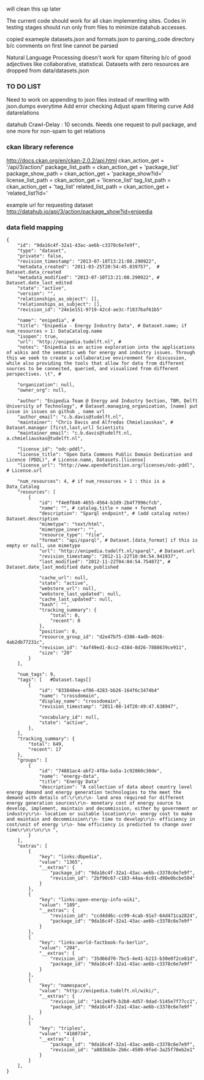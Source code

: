 will clean this up later

The current code should work for all ckan implementing sites.
Codes in testing stages should run only from files to minimize datahub accesses.

copied exameple datasets.json and formats.json to parsing_code directory b/c comments on first line cannot be parsed

Natural Language Processing doesn't work for spam filtering b/c of good adjectives like collaborative, statistical. 
Datasets with zero resources are dropped from data/datasets.json

### TO DO LIST
Need to work on appending to json files instead of rewriting with json.dumps everytime
Add error checking
Adjust spam filtering curve
Add datarelations

datahub Crawl-Delay : 10 seconds. 
Needs one request to pull package, and one more for non-spam to get relations

### ckan library reference
http://docs.ckan.org/en/ckan-2.0.2/api.html
ckan_action_get = '/api/3/action/'
package_list_path = ckan_action_get + 'package_list'
package_show_path = ckan_action_get + 'package_show?id='
license_list_path = ckan_action_get + 'licence_list'
tag_list_path = ckan_action_get + 'tag_list'
related_list_path = ckan_action_get + 'related_list?id='

example url for requesting dataset
http://datahub.io/api/3/action/package_show?id=enipedia


### data field mapping

    {                                                      
        "id": "9da16c4f-32a1-43ac-ae6b-c3378c6e7e9f",                
        "type": "dataset",              
        "private": false, 
        "revision_timestamp": "2013-07-10T13:21:08.290922", 
        "metadata_created": "2011-03-25T20:54:45.839757",  # Dataset.data_created
        "metadata_modified": "2013-07-10T13:21:08.290922", # Dataset.date_last_edited  
        "state": "active", 
        "version": "",                                            
        "relationships_as_object": [],  
        "relationships_as_subject": [],    
        "revision_id": "24e1e151-9719-42cd-ae3c-f1837baf61b5"        
        
        "name": "enipedia", #                    
        "title": "Enipedia - Energy Industry Data", # Dataset.name; if num_resources > 1: DataCatalog.name 
        "isopen": true, 
        "url": "http://enipedia.tudelft.nl", # 
        "notes": "Enipedia is an active exploration into the applications of wikis and the semantic web for energy and industry issues. Through this we seek to create a collaborative environment for discussion, while also providing the tools that allow for data from different sources to be connected, queried, and visualized from different perspectives. \t", #             
        
        "organization": null,   
        "owner_org": null, 
        
        "author": "Enipedia Team @ Energy and Industry Section, TBM, Delft University of Technology", # Dataset.managing_organization, [name] put issue in issues on github , name url
        "author_email": "c.b.davis@tudelft.nl", 
        "maintainer": "Chris Davis and Alfredas Chmieliauskas", # Dataset.manager [first,last,url] Scientists                  
        "maintainer_email": "c.b.davis@tudelft.nl, a.chmieliauskas@tudelft.nl",  
        
        "license_id": "odc-pddl",                
        "license_title": "Open Data Commons Public Domain Dedication and Licence (PDDL)", # License.name, Datasets.[license] 
        "license_url": "http://www.opendefinition.org/licenses/odc-pddl", # License.url 
              
        "num_resources": 4, # if num_resources > 1 : this is a Data_Catalog 
        "resources": [
            {                                                 
                "id": "f4e0f840-4655-4564-b2d9-2b4f7996cfcb", 
                "name": "", # catalog.title + name + format                       
                "description": "Sparql endpoint", # (add catalog notes)  Dataset.description
                "mimetype": "text/html",        
                "mimetype_inner": "",       
                "resource_type": "file",                        
                "format": "api/sparql", # Dataset.[data_format] if this is empty or null, use mimetype
                "url": "http://enipedia.tudelft.nl/sparql", # Dataset.url
                "revision_timestamp": "2012-11-22T10:04:54.941937", 
                "last_modified": "2012-11-22T04:04:54.754872", # Dataset.date_last_modified date_published
                
                "cache_url": null, 
                "state": "active", 
                "webstore_url": null,                 
                "webstore_last_updated": null,            
                "cache_last_updated": null,       
                "hash": "", 
                "tracking_summary": {
                    "total": 0, 
                    "recent": 0
                }, 
                "position": 0, 
                "resource_group_id": "d2e47b75-d386-4adb-8026-4ab2db77231c", 
                "revision_id": "4af49ed1-8cc2-4384-8d26-7888639ce911", 
                "size": "20"
            }
        ], 
                
        "num_tags": 9, 
        "tags": [   #Dataset.tags[]
            {                                           
                "id": "833848ee-ef06-4283-bb26-164f6c3474b4"     
                "name": "crossdomain",                
                "display_name": "crossdomain",                        
                "revision_timestamp": "2011-08-14T20:49:47.638947", 
                
                "vocabulary_id": null, 
                "state": "active", 
            },
        ], 
        "tracking_summary": {
            "total": 649, 
            "recent": 17
        }, 
        "groups": [
            {
                "id": "74881ac4-abf2-4f8a-ba5a-1c92860c30de",    
                "name": "energy-data", 
                "title": "Energy Data"
                "description": "A collection of data about country level energy demand and energy generation technologies to the meet the demand with details of:\r\n\r\n- land area required for different energy generation sources\r\n- monetary cost of energy source to develop, implement, maintain and decommission, either by government or industry\r\n- location or suitable location\r\n- energy cost to make and maintain and decommission\r\n- time to develop\r\n- efficiency in cost/unit of energy \r\n- how efficiency is predicted to change over time\r\n\r\n\r\n ", 
            }
        ], 
        "extras": [
            {
                "key": "links:dbpedia", 
                "value": "1365", 
                "__extras": {
                    "package_id": "9da16c4f-32a1-43ac-ae6b-c3378c6e7e9f", 
                    "revision_id": "2bf90c67-c183-44aa-8c01-d90e0bcbe504"
                }
            }, 
            {
                "key": "links:open-energy-info-wiki", 
                "value": "189", 
                "__extras": {
                    "revision_id": "ccd4dd6c-cc99-4cab-91e7-64d471ca2824", 
                    "package_id": "9da16c4f-32a1-43ac-ae6b-c3378c6e7e9f"
                }
            }, 
            {
                "key": "links:world-factbook-fu-berlin", 
                "value": "204", 
                "__extras": {
                    "revision_id": "35d66d70-7bc5-4e41-b213-b30e0f2ce81d", 
                    "package_id": "9da16c4f-32a1-43ac-ae6b-c3378c6e7e9f"
                }
            }, 
            {
                "key": "namespace", 
                "value": "http://enipedia.tudelft.nl/wiki/", 
                "__extras": {
                    "revision_id": "14c2e6f9-b2b8-4d57-9dad-5145e7f77cc1", 
                    "package_id": "9da16c4f-32a1-43ac-ae6b-c3378c6e7e9f"
                }
            }, 
            {
                "key": "triples", 
                "value": "4180734", 
                "__extras": {
                    "package_id": "9da16c4f-32a1-43ac-ae6b-c3378c6e7e9f", 
                    "revision_id": "a803bb3e-2b6c-4509-9fed-3a25f78eb2e1"
                }
            }
        ], 
    }
